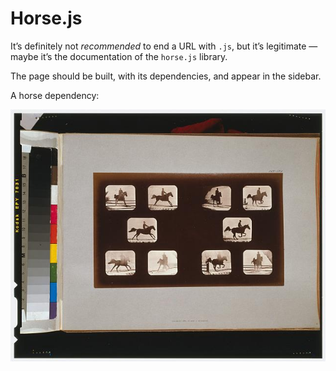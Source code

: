 # Horse.js

It’s definitely not _recommended_ to end a URL with `.js`, but it’s legitimate — maybe it’s the documentation of the `horse.js` library.

The page should be built, with its dependencies, and appear in the sidebar.

A horse dependency:

![](horse.jpg)
